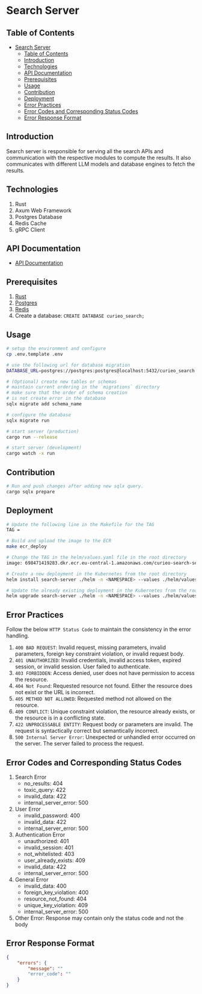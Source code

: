 # Search Server

## Table of Contents
- [Search Server](#search-server)
  - [Table of Contents](#table-of-contents)
  - [Introduction](#introduction)
  - [Technologies](#technologies)
  - [API Documentation](#api-documentation)
  - [Prerequisites](#prerequisites)
  - [Usage](#usage)
  - [Contribution](#contribution)
  - [Deployment](#deployment)
  - [Error Practices](#error-practices)
  - [Error Codes and Corresponding Status Codes](#error-codes-and-corresponding-status-codes)
  - [Error Response Format](#error-response-format)

## Introduction
Search server is responsible for serving all the search APIs and communication with the respective modules to compute the results. It also communicates with different LLM models and database engines to fetch the results.

## Technologies
1. Rust
2. Axum Web Framework
3. Postgres Database
4. Redis Cache
5. gRPC Client

## API Documentation
- [API Documentation](./documentation/search-api.md)

## Prerequisites
1. [Rust](https://www.rust-lang.org/tools/install)
2. [Postgres](https://www.postgresql.org/download/)
3. [Redis](https://redis.io/docs/latest/operate/oss_and_stack/install/install-redis/)
4. Create a database: `CREATE DATABASE curieo_search;`

## Usage
```bash
# setup the environment and configure
cp .env.template .env

# use the following url for database migration
DATABASE_URL=postgres://postgres:postgres@localhost:5432/curieo_search

# (Optional) create new tables or schemas
# maintain current ordering in the `migrations` directory
# make sure that the order of schema creation 
# is not create error in the database
sqlx migrate add schema_name

# configure the database
sqlx migrate run

# start server (production)
cargo run --release

# start server (development)
cargo watch -x run
```

## Contribution
```bash
# Run and push changes after adding new sqlx query.
cargo sqlx prepare
```

## Deployment
```bash
# Update the following line in the Makefile for the TAG
TAG = 

# Build and upload the image to the ECR
make ecr_deploy

# Change the TAG in the helm/values.yaml file in the root directory
image: 698471419283.dkr.ecr.eu-central-1.amazonaws.com/curieo-search-server:<TAG>

# Create a new deployment in the Kubernetes from the root directory
helm install search-server ./helm -n <NAMESPACE> --values ./helm/values.yaml

# Update the already existing deployment in the Kubernetes from the root directory
helm upgrade search-server ./helm -n <NAMESPACE> --values ./helm/values.yaml
```

## Error Practices
Follow the below `HTTP Status Code` to maintain the consistency in the error handling.
1. `400 BAD REQUEST`: Invalid request, missing parameters, invalid parameters, foreign key constraint violation, or invalid request body.
2. `401 UNAUTHORIZED`: Invalid credentials, invalid access token, expired session, or invalid session. User failed to authenticate.
3. `403 FORBIDDEN`: Access denied, user does not have permission to access the resource.
4. `404 Not Found`: Requested resource not found. Either the resource does not exist or the URL is incorrect.
5. `405 METHOD NOT ALLOWED`: Requested method not allowed on the resource.
6. `409 CONFLICT`: Unique constraint violation, the resource already exists, or the resource is in a conflicting state.
7. `422 UNPROCESSABLE ENTITY`: Request body or parameters are invalid. The request is syntactically correct but semantically incorrect.
8. `500 Internal Server Error`: Unexpected or unhandled error occurred on the server. The server failed to process the request.

## Error Codes and Corresponding Status Codes
1. Search Error
   - no_results: 404
   - toxic_query: 422
   - invalid_data: 422
   - internal_server_error: 500
2. User Error
   - invalid_password: 400
   - invalid_data: 422
   - internal_server_error: 500
3. Authentication Error
   - unauthorized: 401
   - invalid_session: 401
   - not_whitelisted: 403
   - user_already_exists: 409
   - invalid_data: 422
   - internal_server_error: 500
4. General Error
    - invalid_data: 400
    - foreign_key_violation: 400
    - resource_not_found: 404
    - unique_key_violation: 409
    - internal_server_error: 500
5. Other Error: Response may contain only the status code and not the body

## Error Response Format
```json
{
    "errors": {
        "message": ""
        "error_code": ""
    }
}
```